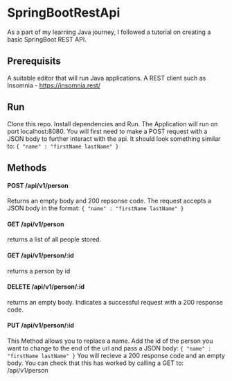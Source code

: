 # SpringBootRestApi
As a part of my learning Java journey, I followed a tutorial on creating a basic SpringBoot REST API.

## Prerequisits 
A suitable editor that will run Java applications.
A REST client such as Insomnia - https://insomnia.rest/

## Run
Clone this repo. 
Install dependencies and Run. 
The Application will run on port localhost:8080.
You will first need to make a POST request with a JSON body to further interact with the api. It should look something similar to:
`
{
	"name" : "firstName lastName"
}
`

## Methods

#### POST /api/v1/person
Returns an empty body and 200 repsonse code. The request accepts a JSON body in the format:
`
{
	"name" : "firstName lastName"
}
`

#### GET /api/v1/person

returns a list of all people stored.

#### GET /api/v1/person/:id
returns a person by id

#### DELETE /api/v1/person/:id
returns an empty body. Indicates a successful request with a 200 response code.

#### PUT /api/v1/person/:id
This Method allows you to replace a name. Add the id of the person you want to change to the end of the url and pass a JSON body:
`
{
	"name" : "firstName lastName"
}
`
You will recieve a 200 response code and an empty body. You can check that this has worked by calling a GET to: /api/v1/person
